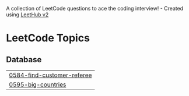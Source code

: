 A collection of LeetCode questions to ace the coding interview! - Created using [LeetHub v2](https://github.com/arunbhardwaj/LeetHub-2.0)
<!---LeetCode Topics Start-->
# LeetCode Topics
## Database
|  |
| ------- |
| [0584-find-customer-referee](https://github.com/kubilayedis/leetcode/tree/master/0584-find-customer-referee) |
| [0595-big-countries](https://github.com/kubilayedis/leetcode/tree/master/0595-big-countries) |
<!---LeetCode Topics End-->